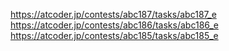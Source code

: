 https://atcoder.jp/contests/abc187/tasks/abc187_e
https://atcoder.jp/contests/abc186/tasks/abc186_e
https://atcoder.jp/contests/abc185/tasks/abc185_e